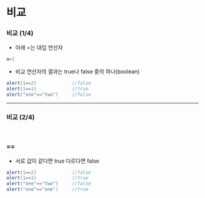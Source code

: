 # 비교

### 비교 (1/4)
- 아래 =는 대입 연산자
```java
a=1
```
- 비교 연산자의 결과는 true나 false 중의 하나(boolean)

```java
alert(1==2)             //false
alert(1==1)             //true
alert("one"=="two")     //false 
```

---

### 비교 (2/4)
</br>

### ==
- 서로 값이 같다면 true 다르다면 false
```java
alert(1==2)             //false
alert(1==1)             //true
alert("one"=="two")     //false 
alert("one"=="one")     //true
```
